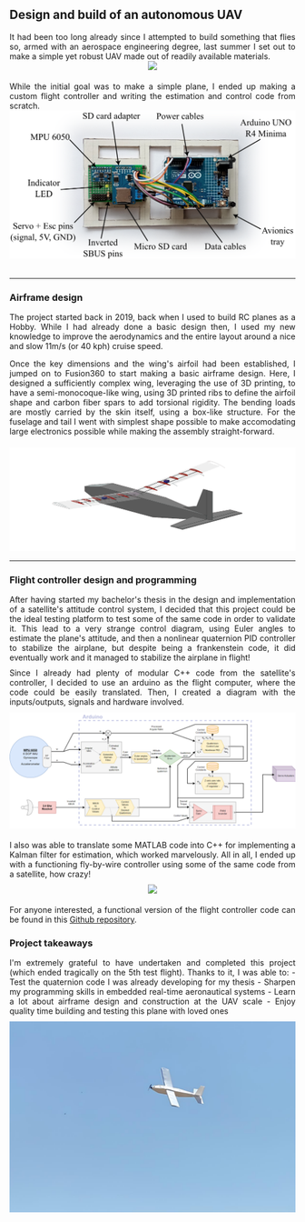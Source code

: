 ## Design and build of an autonomous UAV

<div style="text-align:justify;">
It had been too long already since I attempted to build something that flies so, armed with an aerospace engineering degree, last summer I set out to make a simple yet robust UAV made out of readily available materials.
</div>

<div style="text-align:center">
<img src="images/overfly-UAV-vid.gif"/>
</div>
<br/>

<div style="text-align:justify;">
While the initial goal was to make a simple plane, I ended up making a custom flight controller and writing the estimation and control code from scratch.
</div>

<div style="text-align:center">
<img src="images/FC-diagram.png"/>
</div>
<br/>

---

### Airframe design
<div style="text-align:justify; margin-bottom: 20px;">
The project started back in 2019, back when I used to build RC planes as a Hobby. While I had already done a basic design then, I used my new knowledge to improve the aerodynamics and the entire layout around a nice and slow 11m/s (or 40 kph) cruise speed.

Once the key dimensions and the wing's airfoil had been established, I jumped on to Fusion360 to start making a basic airframe design. Here, I designed a sufficiently complex wing, leveraging the use of 3D printing, to have a semi-monocoque-like wing, using 3D printed ribs to define the airfoil shape and carbon fiber spars to add torsional rigidity. The bending loads are mostly carried by the skin itself, using a box-like structure. For the fuselage and tail I went with simplest shape possible to make accomodating large electronics possible while making the assembly straight-forward.
</div>

<div style="text-align:center">
<img src="images/plane-F360-orbit.gif"/>
</div>

---

### Flight controller design and programming

<div style="text-align:justify; margin-bottom: 10px;">
After having started my bachelor's thesis in the design and implementation of a satellite's attitude control system, I decided that this project could be the ideal testing platform to test some of the same code in order to validate it. This lead to a very strange control diagram, using Euler angles to estimate the plane's attitude, and then a nonlinear quaternion PID controller to stabilize the airplane, but despite being a frankenstein code, it did eventually work and it managed to stabilize the airplane in flight!
</div>

<div style="text-align:justify; margin-bottom: 10px;">
Since I already had plenty of modular C++ code from the satellite's controller, I decided to use an arduino as the flight computer, where the code could be easily translated. Then, I created a diagram with the inputs/outputs, signals and hardware involved. 
</div>
<div style="text-align:center">
<img src="images/uav_scheme.png"/>
</div>
<br/>

<div style="text-align:justify; margin-bottom: 10px;">
I also was able to translate some MATLAB code into C++ for implementing a Kalman filter for estimation, which worked marvelously. All in all, I ended up with a functioning fly-by-wire controller using some of the same code from a satellite, how crazy!
</div>
<div style="text-align:center">
<img src="images/roll-testing-plane.gif"/>
</div>
<br/>

<div style="text-align:justify; margin-bottom: 10px;">
For anyone interested, a functional version of the flight controller code can be found in this <a href="https://github.com/PauCliment/UNO-fixed-wing-fc">Github repository</a>.
</div>

### Project takeaways
<div style="text-align:justify; margin-bottom: 10px;">
I'm extremely grateful to have undertaken and completed this project (which ended tragically on the 5th test flight). Thanks to it, I was able to:
- Test the quaternion code I was already developing for my thesis
- Sharpen my programming skills in embedded real-time aeronautical systems
- Learn a lot about airframe design and construction at the UAV scale
- Enjoy quality time building and testing this plane with loved ones
</div>
<div style="text-align:center">
<img src="images/cool-view-plane-flyby.jpeg"/>
</div>
<br/>